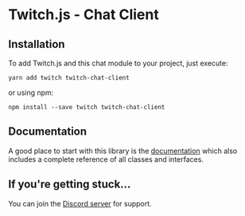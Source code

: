 # Twitch.js - Chat Client

## Installation

To add Twitch.js and this chat module to your project, just execute:

	yarn add twitch twitch-chat-client

or using npm:

	npm install --save twitch twitch-chat-client

## Documentation

A good place to start with this library is the [documentation](https://d-fischer.github.io/twitch-chat-client)
which also includes a complete reference of all classes and interfaces.

## If you're getting stuck...

You can join the [Discord server](https://discord.gg/b9ZqMfz) for support.
